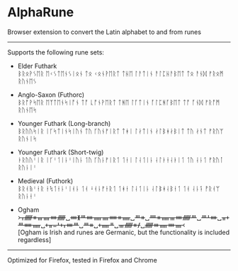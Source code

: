 # AlphaRune

Browser extension to convert the Latin alphabet to and from runes

---

Supports the following rune sets:
* Elder Futhark  
ᛒᚱᛟᚹᛊᛖᚱ ᛖᚲᛊᛏᛖᚾᛊᛁᛟᚾ ᛏᛟ ᚲᛟᚾᚹᛖᚱᛏ ᛏᚺᛖ ᛚᚨᛏᛁᚾ ᚨᛚᛈᚺᚨᛒᛖᛏ ᛏᛟ ᚨᚾᛞ ᚠᚱᛟᛗ ᚱᚢᚾᛖᛊ

* Anglo-Saxon (Futhorc)  
ᛒᚱᚩᚹᛋᛖᚱ ᛖᛉᛏᛖᚾᛋᛁᚩᚾ ᛏᚩ ᚳᚩᚾᚹᛖᚱᛏ ᛏᚻᛖ ᛚᚪᛏᛁᚾ ᚪᛚᛈᚻᚪᛒᛖᛏ ᛏᚩ ᚪᚾᛞ ᚠᚱᚩᛗ ᚱᚢᚾᛖᛋ

* Younger Futhark (Long-branch)  
ᛒᚱᚢᚢᛋᛁᚱ ᛁᚴᛋᛏᛁᚾᛋᛁᚢᚾ ᛏᚢ ᚴᚢᚾᚠᛁᚱᛏ ᛏᚼᛁ ᛚᛅᛏᛁᚾ ᛅᛚᛒᚼᛅᛒᛁᛏ ᛏᚢ ᛅᚾᛏ ᚠᚱᚢᛘ ᚱᚢᚾᛁᛋ 

* Younger Futhark (Short-twig)  
ᛓᚱᚢᚢᛌᛁᚱ ᛁᚴᛌᛐᛁᚿᛌᛁᚢᚿ ᛐᚢ ᚴᚢᚿᚠᛁᚱᛐ ᛐᚽᛁ ᛚᛆᛐᛁᚿ ᛆᛚᛓᚽᛆᛓᛁᛐ ᛐᚢ ᛆᚿᛐ ᚠᚱᚢᛙ ᚱᚢᚿᛁᛌ

* Medieval (Futhork)  
ᛒᚱᚮᚥᛌᛂᚱ ᛂᛪᛐᛂᚿᛌᛁᚮᚿ ᛐᚮ ᛍᚮᚿᚠᛂᚱᛐ ᛐᚼᛂ ᛚᛆᛐᛁᚿ ᛆᛚᛔᚼᛆᛒᛂᛐ ᛐᚮ ᛆᚿᛑ ᚡᚱᚮᛘ ᚱᚢᚿᛂᛌ

* Ogham  
᚛ᚁᚏᚑᚃᚄᚓᚏ␣ᚓᚕᚈᚓᚅᚄᚔᚑᚅ␣ᚈᚑ␣ᚉᚑᚅᚃᚓᚏᚈ␣ᚈᚆᚓ␣ᚂᚐᚈᚔᚅ␣ᚐᚂᚚᚆᚐᚁᚓᚈ␣ᚈᚑ␣ᚐᚅᚇ␣ᚃᚏᚑᚋ␣ᚏᚒᚅᚓᚄ᚜  
[Ogham is Irish and runes are Germanic, but the functionality is included regardless]

---

Optimized for Firefox, tested in Firefox and Chrome